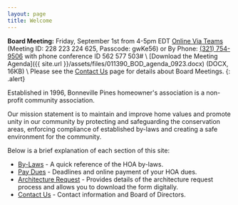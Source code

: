```yaml
---
layout: page
title: Welcome
---
```


**Board Meeting:** Friday, September 1st from 4-5pm EDT [Online Via Teams](https://teams.microsoft.com/l/meetup-join/19%3ameeting_ZDdhYzQ1YTEtNjU4Yi00ODBlLTk5ZWQtNjEwM2ZjZjU3N2Zm%40thread.v2/0?context=%7b%22Tid%22%3a%22a1cf3136-ea50-4354-ad39-345d96aeab4c%22%2c%22Oid%22%3a%22f0ada0c0-6bc6-494a-94e2-e93bbd59498c%22%7d) (Meeting ID: 228 223 224 625, Passcode: gwKe56) or By Phone: <a href="tel:+13217549506">(321) 754-9506</a> with phone conference ID 562 577 503# \\
[Download the Meeting Agenda]({{ site.url }}/assets/files/011390_BOD_agenda_0923.docx) (DOCX, 16KB) \\
Please see the [Contact Us](contact) page for details about Board Meetings.
{: .alert}

Established in 1996, Bonneville Pines homeowner's association is a non-profit community association.

Our mission statement is to maintain and improve home values and promote unity in our community by protecting and safeguarding the conservation areas, enforcing compliance of established by-laws and creating a safe environment for the community.

Below is a brief explanation of each section of this site:

* [By-Laws](bylaws) - A quick reference of the HOA by-laws.
* [Pay Dues](pay_dues) - Deadlines and online payment of your HOA dues.
* [Architecture Request](architecture_request) - Provides details of the architecture request process and allows you to download the form digitally.
* [Contact Us](contact) - Contact information and Board of Directors.
